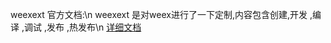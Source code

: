 weexext 官方文档:\n
weexext 是对weex进行了一下定制,内容包含创建,开发 ,编译 ,调试 ,发布 ,热发布\n
[详细文档](https://github.com/weexext/weexextwiki/wiki)

